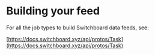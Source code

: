 # Building your feed

For all the job types to build Switchboard data feeds, see:

[https://docs.switchboard.xyz/api/protos/Task](https://docs.switchboard.xyz/api/protos/Task)
